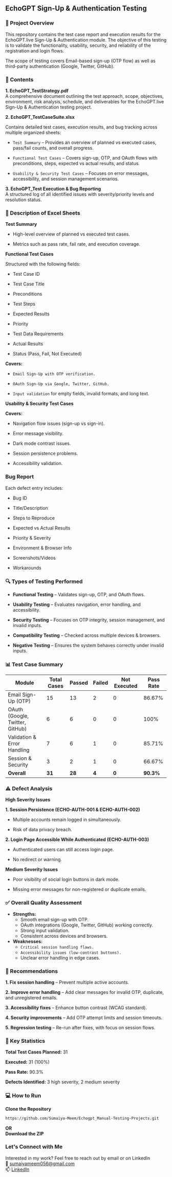 ## EchoGPT Sign-Up & Authentication Testing

### 📌 Project Overview

This repository contains the test case report and execution results for the EchoGPT.live Sign-Up & Authentication module. The objective of this testing is to validate the functionality, usability, security, and reliability of the registration and login flows.

The scope of testing covers Email-based sign-up (OTP flow) as well as third-party authentication (Google, Twitter, GitHub).

### 📂 Contents <br>
**1. EchoGPT_TestStrategy.pdf** <br>
A comprehensive document outlining the test approach, scope, objectives, environment, risk analysis, schedule, and deliverables for the EchoGPT.live Sign-Up & Authentication testing project.

**2. EchoGPT_TestCaseSuite.xlsx**

Contains detailed test cases, execution results, and bug tracking across multiple organized sheets:

- `Test Summary` – Provides an overview of planned vs executed cases, pass/fail counts, and overall progress.

- `Functional Test Cases` – Covers sign-up, OTP, and OAuth flows with preconditions, steps, expected vs actual results, and status.

- `Usability & Security Test Cases` – Focuses on error messages, accessibility, and session management scenarios.

**3. EchoGPT_Test Execution & Bug Reporting** <br>
A structured log of all identified issues with severity/priority levels and resolution status. <br>

### 🧾 Description of Excel Sheets
**Test Summary**

- High-level overview of planned vs executed test cases.

- Metrics such as pass rate, fail rate, and execution coverage.

**Functional Test Cases**

Structured with the following fields:

- Test Case ID

- Test Case Title

- Preconditions

- Test Steps

- Expected Results

- Priority

- Test Data Requirements

- Actual Results

- Status (Pass, Fail, Not Executed)


**Covers:**

- `Email Sign-Up with OTP verification.`

- `OAuth Sign-Up via Google, Twitter, GitHub.`

- `Input validation` for empty fields, invalid formats, and long text.

**Usability & Security Test Cases**

**Covers:**

- Navigation flow issues (sign-up vs sign-in).

- Error message visibility.

- Dark mode contrast issues.

- Session persistence problems.

- Accessibility validation.

### Bug Report

Each defect entry includes:

- Bug ID

- Title/Description

- Steps to Reproduce

- Expected vs Actual Results

- Priority & Severity

- Environment & Browser Info

- Screenshots/Videos

- Workarounds

### 🔍 Types of Testing Performed

- **Functional Testing** – Validates sign-up, OTP, and OAuth flows.

- **Usability Testing** – Evaluates navigation, error handling, and accessibility.

- **Security Testing** – Focuses on OTP integrity, session management, and invalid inputs.

- **Compatibility Testing** – Checked across multiple devices & browsers.

- **Negative Testing** – Ensures the system behaves correctly under invalid inputs.

### 📊 Test Case Summary
| Module                         | Total Cases | Passed | Failed | Not Executed | Pass Rate |
|--------------------------------|-------------|--------|--------|--------------|-----------|
| Email Sign-Up (OTP)            | 15          | 13     | 2      | 0            | 86.67%    |
| OAuth (Google, Twitter, GitHub)| 6           | 6      | 0      | 0            | 100%      |
| Validation & Error Handling    | 7           | 6      | 1      | 0            | 85.71%    |
| Session & Security             | 3           | 2      | 1      | 0            | 66.67%    |
| **Overall**                    | **31**      | **28** | **4**  | **0**        | **90.3%** |

### ⚠️ Defect Analysis
**High Severity Issues**

**1. Session Persistence (ECHO-AUTH-001 & ECHO-AUTH-002)**

- Multiple accounts remain logged in simultaneously.

- Risk of data privacy breach.

**2. Login Page Accessible While Authenticated (ECHO-AUTH-003)**

- Authenticated users can still access login page.

- No redirect or warning.

**Medium Severity Issues**

- Poor visibility of social login buttons in dark mode.

- Missing error messages for non-registered or duplicate emails.

### ✅ Overall Quality Assessment

* **Strengths:**
  * Smooth email sign-up with OTP.
  * OAuth integrations (Google, Twitter, GitHub) working correctly.
  * Strong input validation.
  * Consistent across devices and browsers.<br>
* **Weaknesses:**
  * `Critical session handling flaws.`
  * `Accessibility issues (low-contrast buttons).`
  * Unclear error handling in edge cases. <br>

### 🚀 Recommendations

**1. Fix session handling** – Prevent multiple active accounts.

**2. Improve error handling** – Add clear messages for invalid OTP, duplicate, and unregistered emails.

**3. Accessibility fixes** – Enhance button contrast (WCAG standard).

**4. Security improvements** – Add OTP attempt limits and session timeouts.

**5. Regression testing** – Re-run after fixes, with focus on session flows.

### 📌 Key Statistics

**Total Test Cases Planned:** 31

**Executed:** 31 (100%)

**Pass Rate:** 90.3%

**Defects Identified:** 3 high severity, 2 medium severity

### 💻 How to Run
**Clone the Repository**
```bash
https://github.com/Sumaiya-Meem/Echogpt_Manual-Testing-Projects.git
```
**OR** <br>
**Download the ZIP** <br>

### Let's Connect with Me <br>
Interested in my work? Feel free to reach out by email or on LinkedIn <br>
📧 sumaiyameem056@gmail.com <br>
📫 [LinkedIn](https://www.linkedin.com/in/sumaiya-meem-28534b2a4/)
